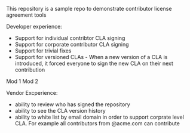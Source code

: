 This repository is a sample repo to demonstrate contributor license agreement tools


Developer experience:
- Support for individual contribtor CLA signing
- Support for corporate contributor CLA signing
- Support for trivial fixes
- Support for versioned CLAs - When a new version of a CLA is introduced, it forced everyone to sign the new CLA on their next contribution 

Mod 1
Mod 2

Vendor Excperience:
- ability to review who has signed the repository
- ability to see the CLA version history
- ability to white list by email domain in order to support corprate level CLA. For example all contributors from @acme.com can contribute



